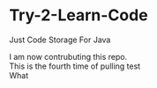 # Try-2-Learn-Code
Just Code Storage For Java

I am now contrubuting this repo.<br/>
This is the fourth time of pulling test<br/>
What